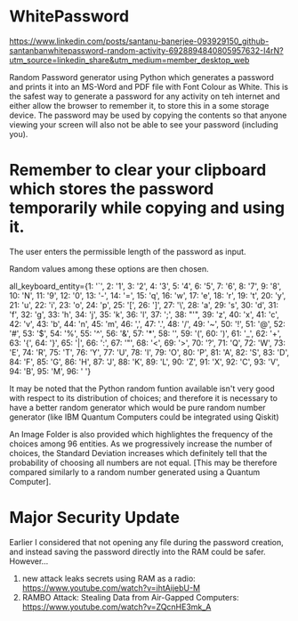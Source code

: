 # WhitePassword

https://www.linkedin.com/posts/santanu-banerjee-093929150_github-santanbanwhitepassword-random-activity-6928894840805957632-I4rN?utm_source=linkedin_share&utm_medium=member_desktop_web

Random Password generator using Python which generates a password and prints it into an MS-Word and PDF file with Font Colour as White. This is the safest way to generate a password for any activity on teh internet and either allow the browser to remember it, to store this in a some storage device. The password may be used by copying the contents so that anyone viewing your screen will also not be able to see your password (including you).

# Remember to clear your clipboard which stores the password temporarily while copying and using it.

The user enters the permissible length of the password as input.

Random values among these options are then chosen.

all_keyboard_entity={1: '`', 2: '1', 3: '2', 4: '3', 5: '4', 6: '5', 7: '6', 8: '7', 9: '8', 10: 'N', 11: '9', 12: '0', 13: '-', 14: '=', 15: 'q', 16: 'w', 17: 'e', 18: 'r', 19: 't', 20: 'y', 21: 'u', 22: 'i', 23: 'o', 24: 'p', 25: '[', 26: ']', 27: '\\', 28: 'a', 29: 's', 30: 'd', 31: 'f', 32: 'g', 33: 'h', 34: 'j', 35: 'k', 36: 'l', 37: ';', 38: "'", 39: 'z', 40: 'x', 41: 'c', 42: 'v', 43: 'b', 44: 'n', 45: 'm', 46: ',', 47: '.', 48: '/', 49: '~', 50: '!', 51: '@', 52: '#', 53: '$', 54: '%', 55: '^', 56: '&', 57: '*', 58: '', 59: '(', 60: ')', 61: '_', 62: '+', 63: '{', 64: '}', 65: '|', 66: ':', 67: '"', 68: '<', 69: '>', 70: '?', 71: 'Q', 72: 'W', 73: 'E', 74: 'R', 75: 'T', 76: 'Y', 77: 'U', 78: 'I', 79: 'O', 80: 'P', 81: 'A', 82: 'S', 83: 'D', 84: 'F', 85: 'G', 86: 'H', 87: 'J', 88: 'K', 89: 'L', 90: 'Z', 91: 'X', 92: 'C', 93: 'V', 94: 'B', 95: 'M', 96: ' '}

It may be noted that the Python random funtion available isn't very good with respect to its distribution of choices; and therefore it is necessary to have a better random generator which would be pure random number generator (like IBM Quantum Computers could be integrated using Qiskit)

An Image Folder is also provided which highlightes the frequency of the choices among 96 entities. As we progressively increase the number of choices, the Standard Deviation increases which definitely tell that the probability of choosing all numbers are not equal. [This may be therefore compared similarly to a random number generated using a Quantum Computer].


# Major Security Update

Earlier I considered that not opening any file during the password creation, and instead saving the password directly into the RAM could be safer. However...
1) new attack leaks secrets using RAM as a radio: https://www.youtube.com/watch?v=ihtAijebU-M
2) RAMBO Attack: Stealing Data from Air-Gapped Computers: https://www.youtube.com/watch?v=ZQcnHE3mk_A

